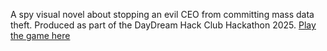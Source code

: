 A spy visual novel about stopping an evil CEO from committing mass data theft.
Produced as part of the DayDream Hack Club Hackathon 2025.
[Play the game here](https://morg12.itch.io/city-adventure)
